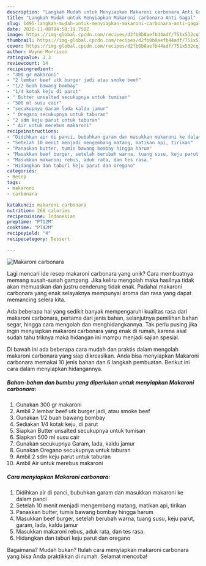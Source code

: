 ```yaml
---
description: "Langkah Mudah untuk Menyiapkan Makaroni carbonara Anti Gagal"
title: "Langkah Mudah untuk Menyiapkan Makaroni carbonara Anti Gagal"
slug: 1495-langkah-mudah-untuk-menyiapkan-makaroni-carbonara-anti-gagal
date: 2020-11-08T04:58:19.758Z
image: https://img-global.cpcdn.com/recipes/d2fb0b8aefb44adf/751x532cq70/makaroni-carbonara-foto-resep-utama.jpg
thumbnail: https://img-global.cpcdn.com/recipes/d2fb0b8aefb44adf/751x532cq70/makaroni-carbonara-foto-resep-utama.jpg
cover: https://img-global.cpcdn.com/recipes/d2fb0b8aefb44adf/751x532cq70/makaroni-carbonara-foto-resep-utama.jpg
author: Wayne Morrison
ratingvalue: 3.3
reviewcount: 14
recipeingredient:
- "300 gr makaroni"
- "2 lembar beef utk burger jadi atau smoke beef"
- "1/2 buah bawang bombay"
- "1/4 kotak keju di parut"
- " Butter unsalted secukupnya untuk tumisan"
- "500 ml susu cair"
- "secukupnya Garam lada kaldu jamur"
- " Oregano secukupnya untuk taburan"
- "2 sdm keju parut untuk taburan"
- " Air untuk merebus makaroni"
recipeinstructions:
- "Didihkan air di panci, bubuhkan garam dan masukkan makaroni ke dalam panci"
- "Setelah 10 menit menjadi mengembang matang, matikan api, tirikan"
- "Panaskan butter, tumis bawang bombay hingga harum"
- "Masukkan beef burger, setelah berubah warna, tuang susu, keju parut, garam, lada, kaldu jamur"
- "Masukkan makaroni rebus, aduk rata, dan tes rasa."
- "Hidangkan dan taburi keju parut dan oregano"
categories:
- Resep
tags:
- makaroni
- carbonara

katakunci: makaroni carbonara 
nutrition: 268 calories
recipecuisine: Indonesian
preptime: "PT12M"
cooktime: "PT42M"
recipeyield: "4"
recipecategory: Dessert

---
```



![Makaroni carbonara](https://img-global.cpcdn.com/recipes/d2fb0b8aefb44adf/751x532cq70/makaroni-carbonara-foto-resep-utama.jpg)

Lagi mencari ide resep makaroni carbonara yang unik? Cara membuatnya memang susah-susah gampang. Jika keliru mengolah maka hasilnya tidak akan memuaskan dan justru cenderung tidak enak. Padahal makaroni carbonara yang enak selayaknya mempunyai aroma dan rasa yang dapat memancing selera kita.

Ada beberapa hal yang sedikit banyak mempengaruhi kualitas rasa dari makaroni carbonara, pertama dari jenis bahan, selanjutnya pemilihan bahan segar, hingga cara mengolah dan menghidangkannya. Tak perlu pusing jika ingin menyiapkan makaroni carbonara yang enak di rumah, karena asal sudah tahu triknya maka hidangan ini mampu menjadi sajian spesial.




Di bawah ini ada beberapa cara mudah dan praktis dalam mengolah makaroni carbonara yang siap dikreasikan. Anda bisa menyiapkan Makaroni carbonara memakai 10 jenis bahan dan 6 langkah pembuatan. Berikut ini cara dalam menyiapkan hidangannya.

<!--inarticleads1-->

##### Bahan-bahan dan bumbu yang diperlukan untuk menyiapkan Makaroni carbonara:

1. Gunakan 300 gr makaroni
1. Ambil 2 lembar beef utk burger jadi, atau smoke beef
1. Gunakan 1/2 buah bawang bombay
1. Sediakan 1/4 kotak keju, di parut
1. Siapkan  Butter unsalted secukupnya untuk tumisan
1. Siapkan 500 ml susu cair
1. Gunakan secukupnya Garam, lada, kaldu jamur
1. Gunakan  Oregano secukupnya untuk taburan
1. Ambil 2 sdm keju parut untuk taburan
1. Ambil  Air untuk merebus makaroni




<!--inarticleads2-->

##### Cara menyiapkan Makaroni carbonara:

1. Didihkan air di panci, bubuhkan garam dan masukkan makaroni ke dalam panci
1. Setelah 10 menit menjadi mengembang matang, matikan api, tirikan
1. Panaskan butter, tumis bawang bombay hingga harum
1. Masukkan beef burger, setelah berubah warna, tuang susu, keju parut, garam, lada, kaldu jamur
1. Masukkan makaroni rebus, aduk rata, dan tes rasa.
1. Hidangkan dan taburi keju parut dan oregano




Bagaimana? Mudah bukan? Itulah cara menyiapkan makaroni carbonara yang bisa Anda praktikkan di rumah. Selamat mencoba!
